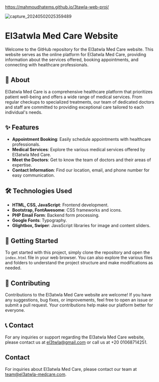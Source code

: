 
https://mahmoudhatems.github.io/3tawla-web-proj/

![capture_20240502025359489](https://github.com/mahmoudhatems/3tawla-web-proj/assets/113213094/842189fb-56f9-4e93-87f1-519f498815fd)

# El3atwla Med Care Website
Welcome to the GitHub repository for the El3atwla Med Care website. This website serves as the online platform for El3atwla Med Care, providing information about the services offered, booking appointments, and connecting with healthcare professionals.

## 🏥 About

El3atwla Med Care is a comprehensive healthcare platform that prioritizes patient well-being and offers a wide range of medical services. From regular checkups to specialized treatments, our team of dedicated doctors and staff are committed to providing exceptional care tailored to each individual's needs.

## ✨ Features

- **Appointment Booking**: Easily schedule appointments with healthcare professionals.
- **Medical Services**: Explore the various medical services offered by El3atwla Med Care.
- **Meet the Doctors**: Get to know the team of doctors and their areas of expertise.
- **Contact Information**: Find our location, email, and phone number for easy communication.

## 🛠️ Technologies Used

- **HTML, CSS, JavaScript**: Frontend development.
- **Bootstrap, FontAwesome**: CSS frameworks and icons.
- **PHP Email Form**: Backend form processing.
- **Google Fonts**: Typography.
- **Glightbox, Swiper**: JavaScript libraries for image and content sliders.

## 🚀 Getting Started

To get started with this project, simply clone the repository and open the `index.html` file in your web browser. You can also explore the various files and folders to understand the project structure and make modifications as needed.

## 🤝 Contributing

Contributions to the El3atwla Med Care website are welcome! If you have any suggestions, bug fixes, or improvements, feel free to open an issue or submit a pull request. Your contributions help make our platform better for everyone.

## 📞 Contact

For any inquiries or support regarding the El3atwla Med Care website, please contact us at [el3twla@gmail.com](mailto:el3twla@gmail.com) or call us at +20 01068714251.

## Contact

For inquiries about El3atwla Med Care, please contact our team at [team@el3atwla-medcare.com](mailto:team@el3atwla-medcare.com).
